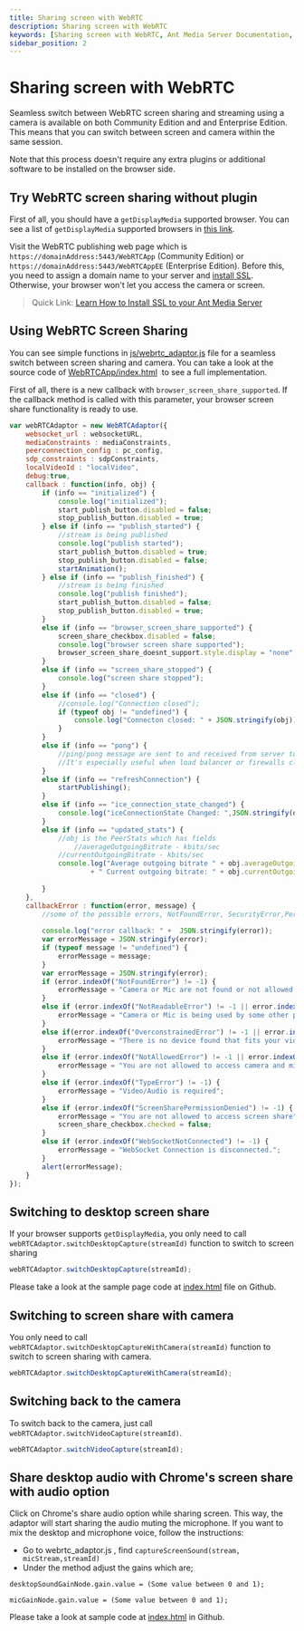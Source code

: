 ```yaml
---
title: Sharing screen with WebRTC
description: Sharing screen with WebRTC
keywords: [Sharing screen with WebRTC, Ant Media Server Documentation, Ant Media Server Tutorials]
sidebar_position: 2
---
```


# Sharing screen with WebRTC

Seamless switch between WebRTC screen sharing and streaming using a camera is available on both Community Edition and and Enterprise Edition. This means that you can switch between screen and camera within the same session.

Note that this process doesn't require any extra plugins or additional software to be installed on the browser side.

## Try WebRTC screen sharing without plugin

First of all, you should have a ```getDisplayMedia``` supported browser. You can see a list of ```getDisplayMedia``` supported browsers in [this link](https://caniuse.com/#search=getDisplayMedia).

Visit the WebRTC publishing web page which is ```https://domainAddress:5443/WebRTCApp``` (Community Edition) or ```https://domainAddress:5443/WebRTCAppEE``` (Enterprise Edition). Before this, you need to assign a domain name to your server and [install SSL](/v1/docs/ssl-setup). Otherwise, your browser won't let you access the camera or screen.

> Quick Link: [Learn How to Install SSL to your Ant Media Server](/guides/installing-on-linux/setting-up-ssl/)

## Using WebRTC Screen Sharing 

You can see simple functions in [js/webrtc\_adaptor.js](https://github.com/ant-media/StreamApp/blob/master/src/main/webapp/js/webrtc_adaptor.js) file for a seamless switch between screen sharing and camera. You can take a look at the source code of [WebRTCApp/index.html](https://github.com/ant-media/StreamApp/blob/master/src/main/webapp/index.html)  to see a full implementation.

First of all, there is a new callback with ```browser_screen_share_supported```. If the callback method is called with this parameter, your browser screen share functionality is ready to use.

```js
var webRTCAdaptor = new WebRTCAdaptor({
	websocket_url : websocketURL,
	mediaConstraints : mediaConstraints,
	peerconnection_config : pc_config,
	sdp_constraints : sdpConstraints,
	localVideoId : "localVideo",
	debug:true,
	callback : function(info, obj) {
		if (info == "initialized") {
			console.log("initialized");
			start_publish_button.disabled = false;
			stop_publish_button.disabled = true;
		} else if (info == "publish_started") {
			//stream is being published
			console.log("publish started");
			start_publish_button.disabled = true;
			stop_publish_button.disabled = false;
			startAnimation();
		} else if (info == "publish_finished") {
			//stream is being finished
			console.log("publish finished");
			start_publish_button.disabled = false;
			stop_publish_button.disabled = true;
		}
		else if (info == "browser_screen_share_supported") {
			screen_share_checkbox.disabled = false;
			console.log("browser screen share supported");
			browser_screen_share_doesnt_support.style.display = "none";
		}
		else if (info == "screen_share_stopped") {
			console.log("screen share stopped");
		}
		else if (info == "closed") {
			//console.log("Connection closed");
			if (typeof obj != "undefined") {
				console.log("Connecton closed: " + JSON.stringify(obj));
			}
		}
		else if (info == "pong") {
			//ping/pong message are sent to and received from server to make the connection alive all the time
			//It's especially useful when load balancer or firewalls close the websocket connection due to inactivity
		}
		else if (info == "refreshConnection") {
			startPublishing();
		}
		else if (info == "ice_connection_state_changed") {
			console.log("iceConnectionState Changed: ",JSON.stringify(obj));
		}
		else if (info == "updated_stats") {
			//obj is the PeerStats which has fields
				//averageOutgoingBitrate - kbits/sec
			//currentOutgoingBitrate - kbits/sec
			console.log("Average outgoing bitrate " + obj.averageOutgoingBitrate + " kbits/sec"
					+ " Current outgoing bitrate: " + obj.currentOutgoingBitrate + " kbits/sec");
				
		}
	},
	callbackError : function(error, message) {
		//some of the possible errors, NotFoundError, SecurityError,PermissionDeniedError
		
		console.log("error callback: " +  JSON.stringify(error));
		var errorMessage = JSON.stringify(error);
		if (typeof message != "undefined") {
			errorMessage = message;
		}
		var errorMessage = JSON.stringify(error);
		if (error.indexOf("NotFoundError") != -1) {
			errorMessage = "Camera or Mic are not found or not allowed in your device";
		}
		else if (error.indexOf("NotReadableError") != -1 || error.indexOf("TrackStartError") != -1) {
			errorMessage = "Camera or Mic is being used by some other process that does not let read the devices";
		}
		else if(error.indexOf("OverconstrainedError") != -1 || error.indexOf("ConstraintNotSatisfiedError") != -1) {
			errorMessage = "There is no device found that fits your video and audio constraints. You may change video and audio constraints"
		}
		else if (error.indexOf("NotAllowedError") != -1 || error.indexOf("PermissionDeniedError") != -1) {
			errorMessage = "You are not allowed to access camera and mic.";
		}
		else if (error.indexOf("TypeError") != -1) {
			errorMessage = "Video/Audio is required";
		}
		else if (error.indexOf("ScreenSharePermissionDenied") != -1) {
			errorMessage = "You are not allowed to access screen share";
			screen_share_checkbox.checked = false;
		}
		else if (error.indexOf("WebSocketNotConnected") != -1) {
			errorMessage = "WebSocket Connection is disconnected.";
		}
		alert(errorMessage);
	}
});
```

## Switching to desktop screen share

If your browser supports ```getDisplayMedia```, you only need to call ```webRTCAdaptor.switchDesktopCapture(streamId)``` function to switch to screen sharing

```js
webRTCAdaptor.switchDesktopCapture(streamId);
```

Please take a look at the sample page code at [index.html](https://github.com/ant-media/StreamApp/blob/master/src/main/webapp/index.html) file on Github.

## Switching to screen share with camera

You only need to call ```webRTCAdaptor.switchDesktopCaptureWithCamera(streamId)``` function to switch to screen sharing with camera.

```js
webRTCAdaptor.switchDesktopCaptureWithCamera(streamId);
```

## Switching back to the camera

To switch back to the camera, just call ```webRTCAdaptor.switchVideoCapture(streamId)```.

```js
webRTCAdaptor.switchVideoCapture(streamId);
```

## Share desktop audio with Chrome's screen share with audio option

Click on Chrome's share audio option while sharing screen. This way, the adaptor will start sharing the audio muting the microphone. If you want to mix the desktop and microphone voice, follow the instructions:

*   Go to webrtc\_adaptor.js , find ```captureScreenSound(stream, micStream,streamId)```
*   Under the method adjust the gains which are;

```desktopSoundGainNode.gain.value = (Some value between 0 and 1);```

```micGainNode.gain.value = (Some value between 0 and 1);```

Please take a look at sample code at [index.html](https://github.com/ant-media/StreamApp/blob/master/src/main/webapp/index.html) in Github.